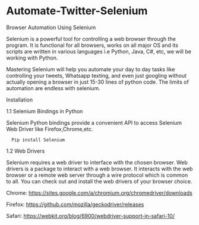 # Automate-Twitter-Selenium
Browser Automation Using Selenium

Selenium is a powerful tool for controlling a web browser through the program. It is functional for all browsers, works on all major OS and its scripts are written in various languages i.e Python, Java, C#, etc, we will be working with Python.

Mastering Selenium will help you automate your day to day tasks like controlling your tweets, Whatsapp texting, and even just googling without actually opening a browser in just 15-30 lines of python code. The limits of automation are endless with selenium.

Installation

1.1 Selenium Bindings in Python

Selenium Python bindings provide a convenient API to access Selenium Web Driver like Firefox,Chrome,etc.

      Pip install Selenium 

1.2 Web Drivers

Selenium requires a web driver to interface with the chosen browser. Web drivers is a package to interact with a web browser. It interacts with the web browser or a remote web server through a wire protocol which is common to all. You can check out and install the web drivers of your browser choice.

Chrome:    https://sites.google.com/a/chromium.org/chromedriver/downloads

Firefox: https://github.com/mozilla/geckodriver/releases

Safari:    https://webkit.org/blog/6900/webdriver-support-in-safari-10/
